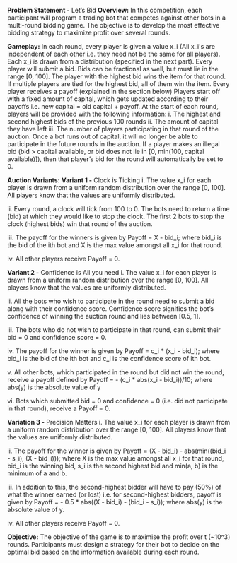 **Problem Statement -** Let’s Bid
**Overview:**
In this competition, each participant will program a trading bot that competes against other bots in a multi-round bidding game. The objective is to develop the most effective bidding strategy to maximize profit over several rounds.


**Gameplay:**
In each round, every player is given a value x_i (All x_i's are independent of each other i.e. they need not be the same for all players). 
Each x_i is drawn from a distribution (specified in the next part). 
Every player will submit a bid. Bids can be fractional as well, but must lie in the range [0, 100].
The player with the highest bid wins the item for that round. If multiple players are tied for the highest bid, all of them win the item. 
Every player receives a payoff (explained in the section below) 
Players start off with a fixed amount of capital, which gets updated according to their payoffs i.e. new capital = old capital + payoff. 
At the start of each round, players will be provided with the following information:
i. The highest and second highest bids of the previous 100 rounds
ii. The amount of capital they have left
iii. The number of players participating in that round of the auction.
Once a bot runs out of capital, it will no longer be able to participate in the future rounds in the auction.
If a player makes an illegal bid (bid > capital available, or bid does not lie in [0, min(100, capital available)]), then that player’s bid for the round will automatically be set to 0.

**Auction Variants:**
**Variant 1 -** Clock is Ticking
i. The value x_i for each player is drawn from a uniform random distribution over the range [0, 100]. All players know that the values are uniformly distributed. 

ii. Every round, a clock will tick from 100 to 0. The bots need to return a time (bid) at which they would like to stop the clock. The first 2 bots to stop the clock (highest bids) win that round of the auction.

iii. The payoff for the winners is given by 
Payoff = X - bid_i; where bid_i is the bid of the ith bot and X is the max value amongst all x_i for that round.

iv. All other players receive Payoff = 0.

**Variant 2 -** Confidence is All you need
i. The value x_i for each player is drawn from a uniform random distribution over the range [0, 100]. All players know that the values are uniformly distributed. 

ii. All the bots who wish to participate in the round need to submit a bid along with their confidence score. Confidence score signifies the bot’s confidence of winning the auction round and lies between [0.5, 1].

iii. The bots who do not wish to participate in that round, can submit their bid = 0 and confidence score = 0.

iv. The payoff for the winner is given by 
Payoff = c_i * (x_i - bid_i); where bid_i is the bid of the ith bot and c_i is the confidence score of ith bot.

v. All other bots, which participated in the round but did not win the round, receive a payoff defined by
Payoff = - (c_i * abs(x_i - bid_i))/10; where abs(y) is the absolute value of y

vi. Bots which submitted bid = 0 and confidence = 0 (i.e. did not participate in that round), receive a Payoff = 0.

**Variation 3 -** Precision Matters
i. The value x_i for each player is drawn from a uniform random distribution over the range [0, 100]. All players know that the values are uniformly distributed.

ii. The payoff for the winner is given by 
Payoff = (X - bid_i) - abs(min((bid_i - s_i), (X - bid_i))); where X is the max value amongst all x_i for that round, bid_i is the winning bid, s_i is the second highest bid and min(a, b) is the minimum of a and b.

iii. In addition to this, the second-highest bidder will have to pay (50%) of what the winner earned (or lost) i.e. for second-highest bidders, payoff is given by
Payoff = - 0.5 * abs((X - bid_i) - (bid_i - s_i)); where abs(y) is the absolute value of y.

iv. All other players receive Payoff = 0.


**Objective:**
The objective of the game is to maximise the profit over t (~10^3) rounds. Participants must design a strategy for their bot to decide on the optimal bid based on the information available during each round.
